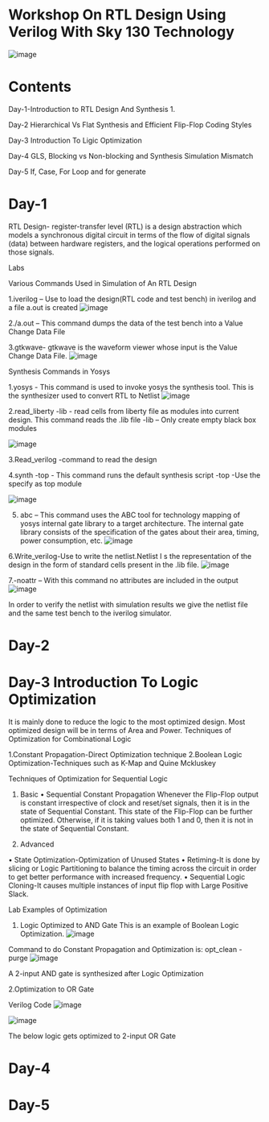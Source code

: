 
# Workshop On RTL Design Using Verilog With Sky 130 Technology
![image](https://user-images.githubusercontent.com/86367130/123824988-22239100-d91c-11eb-95ae-bf2f17e4e701.png)

# Contents

Day-1-Introduction to RTL Design And Synthesis
1.<div class="text-white bg-blue mb-2">
  
</div>
Day-2 Hierarchical Vs Flat Synthesis and Efficient Flip-Flop Coding Styles

Day-3 Introduction To Ligic Optimization

Day-4 GLS, Blocking vs Non-blocking and Synthesis Simulation Mismatch

Day-5 If, Case, For Loop and for generate



# Day-1


RTL Design- register-transfer level (RTL) is a design abstraction which models a synchronous digital circuit in terms of the flow of digital signals (data) between hardware registers, and the logical operations performed on those signals.

Labs

Various Commands Used in Simulation of An RTL Design

1.iverilog – Use to load the design(RTL code and test bench) in iverilog and a file a.out is created
![image](https://user-images.githubusercontent.com/86367130/123827332-2781db00-d91e-11eb-82de-227f1fe4a2cb.png)

2./a.out – This command dumps the data of the test bench into a Value Change Data File

3.gtkwave- gtkwave is the waveform viewer whose input is the Value Change Data File.
![image](https://user-images.githubusercontent.com/86367130/123827495-4b452100-d91e-11eb-878d-1670995957f5.png)

Synthesis Commands in Yosys

1.yosys - This command is used to invoke yosys the synthesis tool.
This is the synthesizer used to convert RTL to Netlist
![image](https://user-images.githubusercontent.com/86367130/123827649-6e6fd080-d91e-11eb-9ce5-f78bcd21f6fa.png)

2.read_liberty -lib <library path> - read cells from liberty file as modules into current design. This command reads the .lib file
-lib – Only create empty black box modules
  
  ![image](https://user-images.githubusercontent.com/86367130/123827725-7fb8dd00-d91e-11eb-9ffc-5c9040246d97.png)

3.Read_verilog -command to read the design
  
4.synth -top <name of the module> - This command runs the default synthesis script
  -top -Use the specify as top module
  
  ![image](https://user-images.githubusercontent.com/86367130/123827908-a545e680-d91e-11eb-994f-d1d63b66e8d7.png)
  
5. abc – This command uses the ABC tool for technology mapping of yosys internal gate library to a target architecture. The internal gate library consists of the specification of the gates about their area, timing, power consumption, etc.
  ![image](https://user-images.githubusercontent.com/86367130/123827970-b4c52f80-d91e-11eb-8c7b-f9259ed140c6.png)
  
6.Write_verilog-Use to write the netlist.Netlist I s the representation of the design in the form of standard cells present in the .lib file.
  ![image](https://user-images.githubusercontent.com/86367130/123828041-c3abe200-d91e-11eb-8b2a-0e4b366364d2.png)
  
7.-noattr – With this command no attributes are included in the output
![image](https://user-images.githubusercontent.com/86367130/123828122-d45c5800-d91e-11eb-8066-335d022a8ea4.png)
  
  In order to verify the netlist with simulation results we give the netlist file and the same test bench to the iverilog simulator.
  

# Day-2

# Day-3 Introduction To Logic Optimization
  
It is mainly done to reduce the logic to the most optimized design. Most optimized design will be in terms of Area and Power.
Techniques of Optimization for Combinational Logic
  
1.Constant Propagation-Direct Optimization technique
2.Boolean Logic Optimization-Techniques such as K-Map and Quine Mckluskey
  
Techniques of Optimization for Sequential Logic
  
1. Basic
• Sequential Constant Propagation
Whenever the Flip-Flop output is constant irrespective of clock and reset/set signals, then it is in the state of Sequential Constant.
This state of the Flip-Flop can be further optimized.
Otherwise, if it is taking values both 1 and 0, then it is not in the state of Sequential Constant.

2. Advanced
  
• State Optimization-Optimization of Unused States
• Retiming-It is done by slicing or Logic Partitioning to balance the timing across the circuit in order to get better performance with increased frequency.
• Sequential Logic Cloning-It causes multiple instances of input flip flop with Large Positive Slack.
  
Lab Examples of Optimization
  
1. Logic Optimized to AND Gate
This is an example of Boolean Logic Optimization.
  ![image](https://user-images.githubusercontent.com/86367130/123829342-028e6780-d920-11eb-96ab-266ac06eb59c.png)
  
Command to do Constant Propagation and Optimization is: opt_clean -purge
  ![image](https://user-images.githubusercontent.com/86367130/123829518-26ea4400-d920-11eb-97de-a1019881ea82.png)

  A 2-input AND gate is synthesized after Logic Optimization
  
2.Optimization to OR Gate
  
  Verilog Code
  ![image](https://user-images.githubusercontent.com/86367130/123829591-38335080-d920-11eb-8252-7c0b03768fc8.png)
  
  ![image](https://user-images.githubusercontent.com/86367130/123829664-45e8d600-d920-11eb-9ca0-02231edacb5b.png)


The below logic gets optimized to 2-input OR Gate
  
# Day-4
  
# Day-5 
 
  



 
